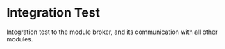 # Integration Test

Integration test to the module broker, and its communication with all other modules.
